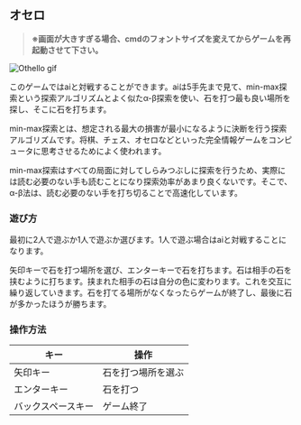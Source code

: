 ## オセロ

> **※画面が大きすぎる場合、cmdのフォントサイズを変えてからゲームを再起動させて下さい。** 

![Othello gif](../assets/othello.gif)

このゲームではaiと対戦することができます。aiは5手先まで見て、min-max探索という探索アルゴリズムとよく似たα-β探索を使い、石を打つ最も良い場所を探し、そこに石を打ちます。

min-max探索とは、想定される最大の損害が最小になるように決断を行う探索アルゴリズムです。将棋、チェス、オセロなどといった完全情報ゲームをコンピュータに思考させるためによく使われます。

min-max探索はすべての局面に対してしらみつぶしに探索を行うため、実際には読む必要のない手も読むことになり探索効率があまり良くないです。そこで、α-β法は、読む必要のない手を打ち切ることで高速化しています。

### 遊び方

最初に2人で遊ぶか1人で遊ぶか選びます。1人で遊ぶ場合はaiと対戦することになります。

矢印キーで石を打つ場所を選び、エンターキーで石を打ちます。石は相手の石を挟むように打ちます。挟まれた相手の石は自分の色に変わります。これを交互に繰り返していきます。石を打てる場所がなくなったらゲームが終了し、最後に石が多かったほうが勝ちます。

### 操作方法

| キー			| 操作				|
|---|---|
| 矢印キー   	| 石を打つ場所を選ぶ	|
| エンターキー     	| 石を打つ			|
| バックスペースキー	| ゲーム終了			|
